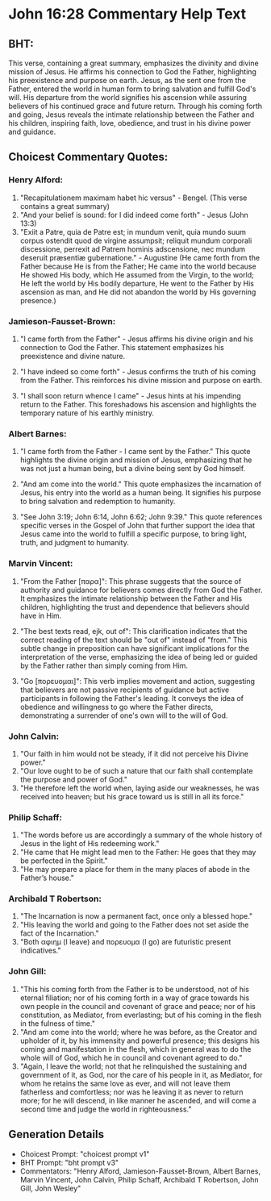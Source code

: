 # John 16:28 Commentary Help Text

## BHT:
This verse, containing a great summary, emphasizes the divinity and divine mission of Jesus. He affirms his connection to God the Father, highlighting his preexistence and purpose on earth. Jesus, as the sent one from the Father, entered the world in human form to bring salvation and fulfill God's will. His departure from the world signifies his ascension while assuring believers of his continued grace and future return. Through his coming forth and going, Jesus reveals the intimate relationship between the Father and his children, inspiring faith, love, obedience, and trust in his divine power and guidance.

## Choicest Commentary Quotes:
### Henry Alford:
1. "Recapitulationem maximam habet hic versus" - Bengel. (This verse contains a great summary)
2. "And your belief is sound: for I did indeed come forth" - Jesus (John 13:3)
3. "Exiit a Patre, quia de Patre est; in mundum venit, quia mundo suum corpus ostendit quod de virgine assumpsit; reliquit mundum corporali discessione, perrexit ad Patrem hominis adscensione, nec mundum deseruit præsentiæ gubernatione." - Augustine (He came forth from the Father because He is from the Father; He came into the world because He showed His body, which He assumed from the Virgin, to the world; He left the world by His bodily departure, He went to the Father by His ascension as man, and He did not abandon the world by His governing presence.)

### Jamieson-Fausset-Brown:
1. "I came forth from the Father" - Jesus affirms his divine origin and his connection to God the Father. This statement emphasizes his preexistence and divine nature.

2. "I have indeed so come forth" - Jesus confirms the truth of his coming from the Father. This reinforces his divine mission and purpose on earth.

3. "I shall soon return whence I came" - Jesus hints at his impending return to the Father. This foreshadows his ascension and highlights the temporary nature of his earthly ministry.

### Albert Barnes:
1. "I came forth from the Father - I came sent by the Father." This quote highlights the divine origin and mission of Jesus, emphasizing that he was not just a human being, but a divine being sent by God himself.

2. "And am come into the world." This quote emphasizes the incarnation of Jesus, his entry into the world as a human being. It signifies his purpose to bring salvation and redemption to humanity.

3. "See John 3:19; John 6:14, John 6:62; John 9:39." This quote references specific verses in the Gospel of John that further support the idea that Jesus came into the world to fulfill a specific purpose, to bring light, truth, and judgment to humanity.

### Marvin Vincent:
1. "From the Father [παρα]": This phrase suggests that the source of authority and guidance for believers comes directly from God the Father. It emphasizes the intimate relationship between the Father and His children, highlighting the trust and dependence that believers should have in Him.

2. "The best texts read, ejk, out of": This clarification indicates that the correct reading of the text should be "out of" instead of "from." This subtle change in preposition can have significant implications for the interpretation of the verse, emphasizing the idea of being led or guided by the Father rather than simply coming from Him.

3. "Go [πορευομαι]": This verb implies movement and action, suggesting that believers are not passive recipients of guidance but active participants in following the Father's leading. It conveys the idea of obedience and willingness to go where the Father directs, demonstrating a surrender of one's own will to the will of God.

### John Calvin:
1. "Our faith in him would not be steady, if it did not perceive his Divine power."
2. "Our love ought to be of such a nature that our faith shall contemplate the purpose and power of God."
3. "He therefore left the world when, laying aside our weaknesses, he was received into heaven; but his grace toward us is still in all its force."

### Philip Schaff:
1. "The words before us are accordingly a summary of the whole history of Jesus in the light of His redeeming work." 
2. "He came that He might lead men to the Father: He goes that they may be perfected in the Spirit."
3. "He may prepare a place for them in the many places of abode in the Father’s house."

### Archibald T Robertson:
1. "The Incarnation is now a permanent fact, once only a blessed hope."
2. "His leaving the world and going to the Father does not set aside the fact of the Incarnation."
3. "Both αφιημ (I leave) and πορευομα (I go) are futuristic present indicatives."

### John Gill:
1. "This his coming forth from the Father is to be understood, not of his eternal filiation; nor of his coming forth in a way of grace towards his own people in the council and covenant of grace and peace; nor of his constitution, as Mediator, from everlasting; but of his coming in the flesh in the fulness of time."
2. "And am come into the world; where he was before, as the Creator and upholder of it, by his immensity and powerful presence; this designs his coming and manifestation in the flesh, which in general was to do the whole will of God, which he in council and covenant agreed to do."
3. "Again, I leave the world; not that he relinquished the sustaining and government of it, as God, nor the care of his people in it, as Mediator, for whom he retains the same love as ever, and will not leave them fatherless and comfortless; nor was he leaving it as never to return more; for he will descend, in like manner he ascended, and will come a second time and judge the world in righteousness."


## Generation Details
- Choicest Prompt: "choicest prompt v1"
- BHT Prompt: "bht prompt v3"
- Commentators: "Henry Alford, Jamieson-Fausset-Brown, Albert Barnes, Marvin Vincent, John Calvin, Philip Schaff, Archibald T Robertson, John Gill, John Wesley"
